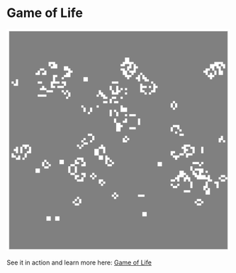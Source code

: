 # Game of Life

![screen shot](screen-shot.png)

See it in action and learn more here: [Game of Life](http://highinfrequency.com/game-of-life/)